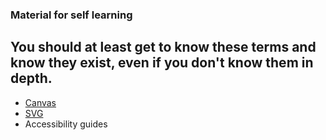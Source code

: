 
### Material for self learning
You should at least get to know these terms and know they exist,
even if you don't know them in depth.
- 
- [Canvas](https://www.w3schools.com/html/html5_canvas.asp)
- [SVG]()
- Accessibility guides
